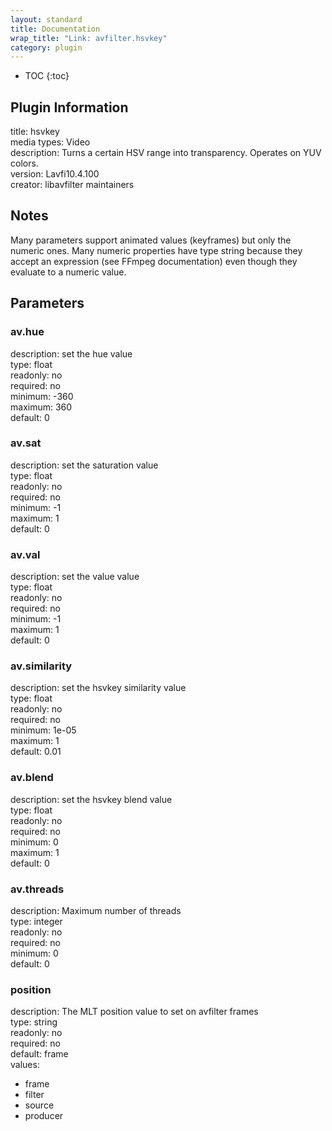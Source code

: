 ```yaml
---
layout: standard
title: Documentation
wrap_title: "Link: avfilter.hsvkey"
category: plugin
---
```

* TOC
{:toc}

## Plugin Information

title: hsvkey  
media types:
Video  
description: Turns a certain HSV range into transparency. Operates on YUV colors.  
version: Lavfi10.4.100  
creator: libavfilter maintainers  

## Notes

Many parameters support animated values (keyframes) but only the numeric ones. Many numeric properties have type string because they accept an expression (see FFmpeg documentation) even though they evaluate to a numeric value.

## Parameters

### av.hue

  
description:
set the hue value  
type: float  
readonly: no  
required: no  
minimum: -360  
maximum: 360  
default: 0  

### av.sat

  
description:
set the saturation value  
type: float  
readonly: no  
required: no  
minimum: -1  
maximum: 1  
default: 0  

### av.val

  
description:
set the value value  
type: float  
readonly: no  
required: no  
minimum: -1  
maximum: 1  
default: 0  

### av.similarity

  
description:
set the hsvkey similarity value  
type: float  
readonly: no  
required: no  
minimum: 1e-05  
maximum: 1  
default: 0.01  

### av.blend

  
description:
set the hsvkey blend value  
type: float  
readonly: no  
required: no  
minimum: 0  
maximum: 1  
default: 0  

### av.threads

  
description:
Maximum number of threads  
type: integer  
readonly: no  
required: no  
minimum: 0  
default: 0  

### position

  
description:
The MLT position value to set on avfilter frames  
type: string  
readonly: no  
required: no  
default: frame  
values:  

* frame
* filter
* source
* producer


